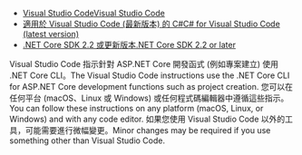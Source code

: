 * [<span data-ttu-id="bec08-101">Visual Studio Code</span><span class="sxs-lookup"><span data-stu-id="bec08-101">Visual Studio Code</span></span>](https://code.visualstudio.com/download)
* [<span data-ttu-id="bec08-102">適用於 Visual Studio Code (最新版本) 的 C#</span><span class="sxs-lookup"><span data-stu-id="bec08-102">C# for Visual Studio Code (latest version)</span></span>](https://marketplace.visualstudio.com/items?itemName=ms-dotnettools.csharp)
* [<span data-ttu-id="bec08-103">.NET Core SDK 2.2 或更新版本</span><span class="sxs-lookup"><span data-stu-id="bec08-103">.NET Core SDK 2.2 or later</span></span>](https://dotnet.microsoft.com/download/dotnet-core)

<span data-ttu-id="bec08-104">Visual Studio Code 指示針對 ASP.NET Core 開發函式 (例如專案建立) 使用 .NET Core CLI。</span><span class="sxs-lookup"><span data-stu-id="bec08-104">The Visual Studio Code instructions use the .NET Core CLI for ASP.NET Core development functions such as project creation.</span></span> <span data-ttu-id="bec08-105">您可以在任何平台 (macOS、Linux 或 Windows) 或任何程式碼編輯器中遵循這些指示。</span><span class="sxs-lookup"><span data-stu-id="bec08-105">You can follow these instructions on any platform (macOS, Linux, or Windows) and with any code editor.</span></span> <span data-ttu-id="bec08-106">如果您使用 Visual Studio Code 以外的工具，可能需要進行微幅變更。</span><span class="sxs-lookup"><span data-stu-id="bec08-106">Minor changes may be required if you use something other than Visual Studio Code.</span></span>
